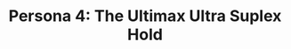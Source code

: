 --- 
title: "Persona 4: The Ultimax Ultra Suplex Hold"
publishdate: "2018-12-23T16:48:46+02:00"
src: "https://365manga.net/manga/persona-4-the-ultimax-ultra-suplex-hold"
image: "https://data.365manga.net/images/thumbnails/32727-persona-4-the-ultimax-ultra-suplex-hold.jpg"
description: " The story is a continuation of the events depicted in the game Persona 4 Arena and begins the day after it concludes. The Midnight Channel is back on the air and once again broadcasts a strange advertisement for another fighting tournament christened P-1 Climax, that shows members of the Investigation Team and the Shadow Operatives in combat. Just moments after this, Inaba…"
---